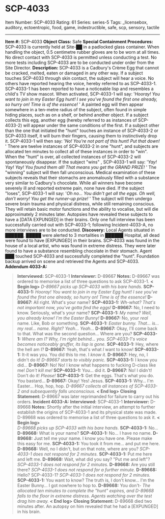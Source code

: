 # SCP-4033
Item Number: SCP-4033
Rating: 61
Series: series-5
Tags: _licensebox, auditory, ectoentropic, food, game, indestructible, safe, scp, sensory, tactile

---

**Item #:** SCP-4033
**Object Class:** Safe
**Special Containment Procedures:** SCP-4033 is currently held at Site-██ in a padlocked glass container. When handling the object, 0.5 centimetre rubber gloves are to be worn at all times. No direct contact with SCP-4033 is permitted unless conducting a test. No more tests including SCP-4033 are to be conducted under order from the Site Director.
**Description:** SCP-4033 is a Cadbury's Crème Egg that cannot be cracked, melted, eaten or damaged in any other way. If a subject touches SCP-4033 through skin contact, the subject will hear a voice. No others have reported hearing the voice, hereby referred to as SCP-4033-1.
SCP-4033-1 has been reported to have a noticeable lisp and resembles a child's TV show mascot. When activated, SCP-4033-1 will say: '_Hooray! You want to join in my Easter Egg hunt! I see you've found the first one already, so hurry on! Time is of the essence!_ '
A painted egg will then appear somewhere in a ten-metre radius of the subject, often found in simple hiding places, such as on a shelf, or behind another object. If a subject collects this egg, another egg (hereby referred to as instances of SCP-4033-2) will appear under the same conditions of the first. If a subject other than the one that initiated the "hunt" touches an instance of SCP-4033-2 or SCP-4033 itself, it will burn their fingers, causing them to instinctively drop it. SCP-4033-1 will then say: '_No! You're not part of this hunt! Put that down!_ '
There are twelve instances of SCP-4033-2 in one "hunt", and subjects are allocated ten minutes to collect all of these instances in order to "win". When the "hunt" is over, all collected instances of SCP-4033-2 will spontaneously disappear.
If the subject "wins" , SCP-4033-1 will say: '_Yay! Yay! Yay! You found them all! That means you get the GRAND PRIZE!_ ' The "winning" subject will then fall unconscious. Medical examination of these subjects reveals that their stomachs are anomalously filled with a substance very similar to Cadbury's chocolate. While all winners have become severely ill and reported extreme pain, none have died.
If the subject "loses", SCP-4033-1 will say: '_Oh no… You didn't get all the eggs. Oh well, don't worry! You get the runner-up prize!_ ' The subject will then undergo severe brain trauma and physical distress, while still remaining conscious. They will retain basic motor functions and the ability to vocalise, but will die approximately 2 minutes later. Autopsies have revealed these subjects to have a [DATA EXPUNGED] in their brains.
Only one full interview has been successfully carried out with SCP-4033-1; following Incident-4033-A, no more interviews are to be conducted.
**Discovery:** Local Agents situated in ██████, █████ were alerted to 3 mortalities in ██████ Hospital, all dead were found to have [EXPUNGED] in their brains. SCP-4033 was found in the house of a local artist, who was found in extreme distress. They were later found to have a substance resembling chocolate in their stomach. Agent ███ touched SCP-4033 and successfully completed the "hunt". Foundation backup arrived on scene and retrieved the Agents and SCP-4033.
**Addendum 4033-A:**
> **Interviewed:** SCP-4033-1
> **Interviewer:** D-89667
> **Notes:** D-89667 was ordered to memorise a list of three questions to ask SCP-4033-1.
> **< Begin log>**
> _D-89667 picks up SCP-4033 with his bare hands._
> **SCP-4033-1:** _Hooray! You want to join in my Easter Egg hunt! I see you've found the first one already, so hurry on! Time is of the essence!_
> **D-89667:** All right. What's your name?
> **SCP-4033-1:** _Wh-what? That's not important now, you've gotta find the eggs!_
> **D-89667:** No, I need to know. Seriously, what's your name?
> **SCP-4033-1:** _My name? Well, you already know! I'm the Easter Bunny!_
> **D-89667:** No, your _real_ name. Like, Bob or something.
> **SCP-4033-1:** _Easter bunny. That… is… my real… name. Right? Yeah… Yeah…_
> **D-89667:** Okay, I'll come back to that. What was the second question… Where are you?
> **SCP-4033-1:** _Where am I? Why, I'm right behind… you._
> _SCP-4033-1's voice becomes noticeably gruffer, its lisp is gone._
> **SCP-4033-1:** Hey, where the hell am I?
> **D-89667:** Yeah, that's what _I_ want to know!
> **SCP-4033-1:** It-it was you. You did this to me. I _know it._
> **D-89667:** Hey, no, I didn't do it!
> _D-89667 starts to visibly panic._
> **SCP-4033-1:** I know you did…
> **D-89667:** No! No! I know what happens to fucking D-class like me! _Don't kill me!_
> **SCP-4033-1:** You… did it.
> **D-89667:** No! I didn't! Don't do it! _Please!_
> **SCP-4033-1:** Get the eggs. That's what you do. You bastard…
> **D-89667:** Okay! Yes! Jesus.
> **SCP-4033-1:** Why… I'm Easter… Hop, hop, hop.
> _D-89667 collects all instances of SCP-4033-2 and subsequently falls unconscious._
> **< End log>**
> **Closing Statement:** D-89667 was later reprimanded for failure to carry out his orders.
**Incident 4033-A:**
> **Interviewed:** SCP-4033-1
> **Interviewer:** D-89668
> **Notes:** Shortly after the initial interview, an attempt to further establish the origins of SCP-4033-1 and its physical state was made. D-89668 was ordered to memorise a list of three questions to ask it.
> **< Begin log>**  
>  _D-89668 picks up SCP-4033 with his bare hands._
> **SCP-4033-1:** No…
> **D-89668:** What is your name?
> **SCP-4033-1:** No… I have no name.
> **D-89668:** Just tell me your name. I know you have one. Please make this easy for me.
> **SCP-4033-1:** You took it from me… and put me here.
> **D-89668:** Well, no I didn't, but on that note, where are you?
> _SCP-4033-1 does not respond for 2 minutes._
> **SCP-4033-1:** Put me here and left me.
> **D-89668:** Wait, what did you say? "Put me and left"?
> _SCP-4033-1 does not respond for 2 minutes._
> **D-89668:** Are you still there?
> _SCP-4033-1 does not respond for a further minute._
> **D-89668:** Hello? SCP-4033-1?
> _SCP-4033-1 does not respond for 2 minutes._
> **SCP-4033-1:** You want to know? The truth is, I don't know… I'm the Easter Bunny… I got nowhere to hop to.
> **D-89668:** You don't-
> _The allocated ten minutes to complete the "hunt" expires, and D-89668 falls to the floor in extreme distress. Agents watching over the test drag him away._
> **< End log>**
> **Closing Statement:** D-89668 died two minutes after. An autopsy on him revealed that he had a [EXPUNGED] in his brain.